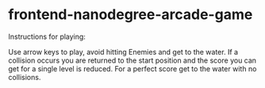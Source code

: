 frontend-nanodegree-arcade-game
===============================

Instructions for playing:

Use arrow keys to play, avoid hitting Enemies and get to the water.
If a collision occurs you are returned to the start position and the score you can get for a single level is reduced. 
For a perfect score get to the water with no collisions.